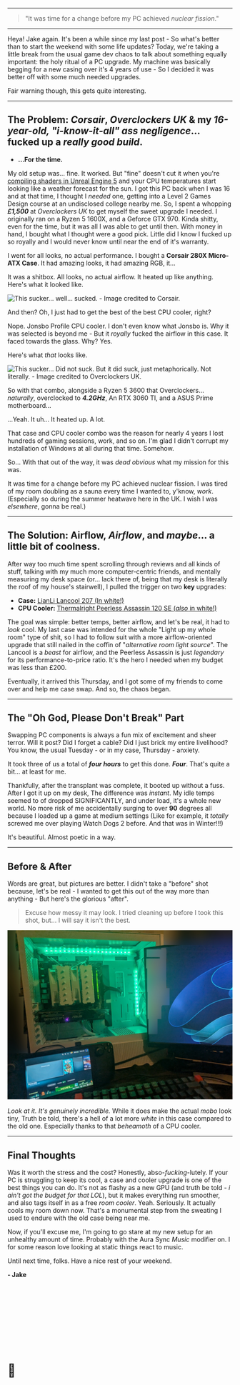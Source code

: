 

---

> "It was time for a change before my PC achieved *nuclear fission*."

---

Heya! Jake again. It's been a while since my last post - So what's better than to start the weekend with some life updates? Today, we're taking a little break from the usual game dev chaos to talk about something equally important: the holy ritual of a PC upgrade. My machine was basically begging for a new casing over it's 4 years of use - So I decided it was better off with some much needed upgrades.

Fair warning though, this gets quite interesting.

---

## The Problem: *Corsair*, *Overclockers UK* & my *16-year-old, "i-know-it-all" ass negligence*... fucked up a *really good build*.

- **...For the time.**

My old setup was... fine. It worked. But "fine" doesn't cut it when you're [compiling shaders in Unreal Engine 5](blog.html#/post/skin-clipping) and your CPU temperatures start looking like a weather forecast for the sun. I got this PC back when I was 16 and at that time, I thought I *needed* one, getting into a Level 2 Games Design course at an undisclosed college nearby me. So, I spent a whopping ***£1,500*** at *Overclockers UK* to get myself the sweet upgrade I needed. I originally ran on a Ryzen 5 1600X, and a Geforce GTX 970. Kinda shitty, even for the time, but it was all I was able to get until then. With money in hand, I bought what I thought were a good pick. Little did I know I fucked up so royally and I would never know until near the end of it's warranty.

I went for all looks, no actual performance. I bought a **Corsair 280X Micro-ATX Case**. It had amazing looks, it had amazing RGB, it...

It was a shitbox. All looks, no actual airflow. It heated up like anything. Here's what it looked like.

![This sucker... well... sucked. - Image credited to Corsair.](/Images/blog/pc-upgrade/280x.avif)


And then? Oh, I just had to get the best of the best CPU cooler, right?

Nope. Jonsbo Profile CPU cooler. I don't even know what Jonsbo is. Why it was selected is beyond me - But it *royally* fucked the airflow in this case. It faced towards the glass. Why? Yes.

Here's what *that* looks like.

![This sucker... Did not suck. But it did suck, just metaphorically. Not literally. - Image credited to Overclockers UK.](/Images/blog/pc-upgrade/jonsbo.avif)

So with that combo, alongside a Ryzen 5 3600 that Overclockers... *naturally*, overclocked to ***4.2GHz***, An RTX 3060 TI, and a ASUS Prime motherboard...

...Yeah. It uh... It heated up. A lot.

That case and CPU cooler combo was the reason for nearly 4 years I lost hundreds of gaming sessions, work, and so on. I'm glad I didn't corrupt my installation of Windows at all during that time. Somehow.

So... With that out of the way, it was *dead obvious* what my mission for this was.


It was time for a change before my PC achieved nuclear fission. I was tired of my room doubling as a sauna every time I wanted to, y'know, *work*. (Especially so during the summer heatwave here in the UK. I wish I was *elsewhere*, gonna be real.)

---

## The Solution: Airflow, *Airflow*, and ***maybe***... a little bit of coolness.

After way too much time spent scrolling through reviews and all kinds of stuff, talking with my much more computer-centric friends, and mentally measuring my desk space (or... lack there of, being that my desk is literally the roof of my house's stairwell), I pulled the trigger on two **key** upgrades:

* **Case:** [LianLi Lancool 207 (In white!)](https://lian-li.com/product/lancool-207/)
* **CPU Cooler:** [Thermalright Peerless Assassin 120 SE (*also* in white!)](https://computerorbit.com/collections/thermalright-peerless-assassin/products/thermalright-peerless-assassin-120-se-white-a-rgb-dual-tower-air-cooler)

The goal was simple: better temps, better airflow, and let's be real, it had to *look* cool. My last case was intended for the whole "Light up my whole room" type of shit, so I had to follow suit with a more airflow-oriented upgrade that still nailed in the coffin of "*alternative room light source*". The Lancool is a *beast* for airflow, and the Peerless Assassin is just *legendary* for its performance-to-price ratio. It's the hero I needed when my budget was less than £200.

Eventually, it arrived this Thursday, and I got some of my friends to come over and help me case swap. And so, the chaos began.

---

## The "Oh God, Please Don't Break" Part

Swapping PC components is always a fun mix of excitement and sheer terror. Will it post? Did I forget a cable? Did I just brick my entire livelihood? You know, the usual Tuesday - or in my case, Thursday - anxiety.

It took three of us a total of ***four hours*** to get this done. ***Four***. That's quite a bit... at least for me.

Thankfully, after the transplant was complete, it booted up without a fuss. After I got it up on my desk, The difference was *instant*. My idle temps seemed to of dropped SIGNIFICANTLY, and under load, it's a whole new world. No more risk of me accidentally surging to over **90** degrees all because I loaded up a game at medium settings (Like for example, it *totally* screwed me over playing Watch Dogs 2 before. And that was in Winter!!!)

It's beautiful. Almost poetic in a way.

---
## Before & After

Words are great, but pictures are better. I didn't take a "before" shot because, let's be real - I wanted to get this out of the way more than anything - But here's the glorious "after".

> Excuse how messy it may look. I tried cleaning up before I took this shot, but... I will say it isn't the best.

![The final build, all clean and running cool. A thing of beauty.](/Images/blog/pc-upgrade/final_build.jpg#spoiler)

*Look at it. It's genuinely incredible.* While it does make the actual *mobo* look tiny, Truth be told, there's a hell of a lot more *white* in this case compared to the old one. Especially thanks to that *beheamoth* of a CPU cooler.

---
## Final Thoughts

Was it worth the stress and the cost? Honestly, abso-*fucking*-lutely. If your PC is struggling to keep its cool, a case and cooler upgrade is one of the best things you can do. It's not as flashy as a new GPU (and truth be told - *i ain't got the budget for that LOL*), but it makes everything run smoother, and also tags itself in as a free *room cooler*. Yeah. Seriously. It actually cools my room down now. That's a monumental step from the sweating I used to endure with the old case being near me.

Now, if you'll excuse me, I'm going to go stare at my new setup for an unhealthy amount of time. Probably with the Aura Sync *Music* modifier on. I for some reason love looking at static things react to music.

Until next time, folks. Have a nice rest of your weekend.

**- Jake**


<br><br><br><br><br><br><br><br>



# 🗿